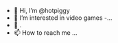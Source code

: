 - 👋 Hi, I’m @hotpiggy
- 👀 I’m interested in video games
-...
- 💞️ .
- 📫 How to reach me ... 

<!---
hotpiggy/hotpiggy is a ✨ special ✨ repository because its `README.md` (this file) appears on your GitHub profile.
You can click the Preview link to take a look at your changes.
--->

